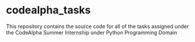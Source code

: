 # codealpha_tasks
This repository contains the source code for all of the tasks assigned under the CodeAlpha Summer Internship under Python Programming Domain
